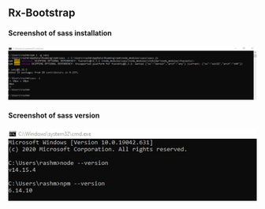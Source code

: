   ##  Rx-Bootstrap
  
  #### Screenshot of sass installation
  
  ![Reload](sass%20install.JPG)

  #### Screenshot of sass version
  
  ![Reload](verson%20check.JPG)
